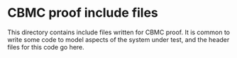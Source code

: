 CBMC proof include files
========================

This directory contains include files written for CBMC proof.  It is
common to write some code to model aspects of the system under test,
and the header files for this code go here.

